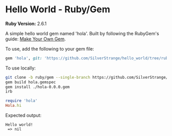 # Hello World - Ruby/Gem
**Ruby Version:**   2.6.1

A simple hello world gem named 'hola'. Built by following the RubyGem's guide: [Make Your Own Gem](https://guides.rubygems.org/make-your-own-gem/).

To use, add the following to your gem file:

```ruby
gem 'hola', git: 'https://github.com/SilverStrange/hello_world/tree/ruby/gem'
```

To use locally:

```bash
git clone -b ruby/gem --single-branch https://github.com/SilverStrange/hello_world
gem build hola.gemspec
gem install ./hola-0.0.0.gem
irb
```

```ruby
require 'hola'
Hola.hi
```

Expected output:
```
Hello world!                                                                                                             
 => nil
```

